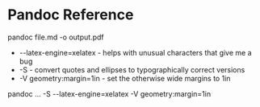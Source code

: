 # Pandoc Reference

pandoc file.md -o output.pdf 

* --latex-engine=xelatex - helps with unusual characters that give me a bug
* -S - convert quotes and ellipses to typographically correct versions
* -V geometry:margin=1in - set the otherwise wide margins to 1in

pandoc ... -S --latex-engine=xelatex -V geometry:margin=1in

